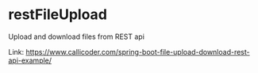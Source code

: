 # restFileUpload
Upload and download files from REST api

Link: https://www.callicoder.com/spring-boot-file-upload-download-rest-api-example/
